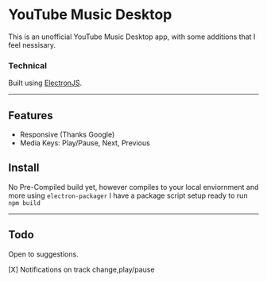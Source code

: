 # YouTube Music Desktop

This is an unofficial YouTube Music Desktop app, with some additions that I feel nessisary.

### Technical

Built using [ElectronJS](https://electronjs.org/).

---

## Features

- Responsive (Thanks Google)
- Media Keys: Play/Pause, Next, Previous

## Install

No Pre-Compiled build yet, however compiles to your local enviornment and more using `electron-packager` I have a package script setup ready to run `npm build`

---

## Todo

Open to suggestions.

[X] Notifications on track change,play/pause